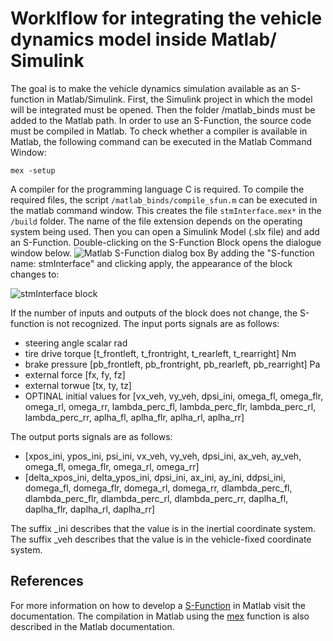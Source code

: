 # Worklflow for integrating the vehicle dynamics model inside Matlab/ Simulink

The goal is to make the vehicle dynamics simulation available as an S-function in Matlab/Simulink.
First, the Simulink project in which the model will be integrated must be opened.
Then the folder /matlab_binds must be added to the Matlab path.
In order to use an S-Function, the source code must be compiled in Matlab.
To check whether a compiler is available in Matlab, the following command can be executed in the Matlab Command Window:
```
mex -setup
````
A compiler for the programming language C is required.
To compile the required files, the script `/matlab_binds/compile_sfun.m`   can be executed in the matlab command window.
This creates the file `stmInterface.mex*` in the `/build` folder.
The name of the file extension depends on the operating system being used.
Then you can open a Simulink Model (.slx file) and add an S-Function.
Double-clicking on the S-Function Block opens the dialogue window below.
![Matlab S-Function dialog box ](../pictures/matlab_sfunction.png)
By adding the "S-function name: stmInterface" and clicking apply, the appearance of the block changes to:

![stmInterface block](../pictures/stmInterface_block.png)

If the number of inputs and outputs of the block does not change, the S-function is not recognized.
The input ports signals are as follows:
- steering angle scalar rad
- tire drive torque [t_frontleft, t_frontright, t_rearleft, t_rearright] Nm
- brake pressure [pb_frontleft, pb_frontright, pb_rearleft, pb_rearright] Pa
- external force [fx, fy, fz]
- external torwue [tx, ty, tz]
- OPTINAL initial values for [vx_veh, vy_veh, dpsi_ini, omega_fl, omega_flr, omega_rl, omega_rr, lambda_perc_fl, lambda_perc_flr, lambda_perc_rl, lambda_perc_rr, aplha_fl, aplha_flr, aplha_rl, aplha_rr]

The output ports signals are as follows:
- [xpos_ini, ypos_ini, psi_ini, vx_veh, vy_veh, dpsi_ini, ax_veh, ay_veh, omega_fl, omega_flr, omega_rl, omega_rr]
- [delta_xpos_ini, delta_ypos_ini, dpsi_ini, ax_ini, ay_ini, ddpsi_ini, domega_fl, domega_flr, domega_rl, domega_rr, dlambda_perc_fl, dlambda_perc_flr, dlambda_perc_rl, dlambda_perc_rr, daplha_fl, daplha_flr, daplha_rl, daplha_rr]

The suffix _ini describes that the value is in the inertial coordinate system.
The suffix _veh describes that the value is in the vehicle-fixed coordinate system.

## References

For more information on how to develop a [S-Function](https://de.mathworks.com/help/simulink/sfg/what-is-an-s-function.html) in Matlab visit the  documentation. The compilation in Matlab using the [mex](https://de.mathworks.com/help/matlab/ref/mex.html?searchHighlight=mex&s_tid=srchtitle) function is also described in the Matlab documentation.

